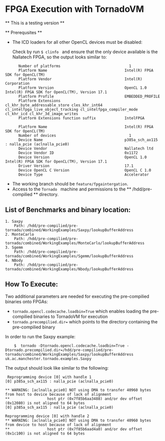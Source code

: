#  FPGA Execution with TornadoVM

** This is a testing version **

** Prerequsites ** 

* The ICD loaders for all other OpenCL devices must be disabled:

    Check by run ```$ clinfo ``` and ensure that the only device  available is the Nallatech FPGA, so the output looks similar to:
```       
      Number of platforms                               1
      Platform Name                                   Intel(R) FPGA SDK for OpenCL(TM)
      Platform Vendor                                 Intel(R) Corporation
      Platform Version                                OpenCL 1.0 Intel(R) FPGA SDK for OpenCL(TM), Version 17.1
      Platform Profile                                EMBEDDED_PROFILE
      Platform Extensions                             cl_khr_byte_addressable_store cles_khr_int64 cl_intelfpga_live_object_tracking cl_intelfpga_compiler_mode cl_khr_icd cl_khr_3d_image_writes
      Platform Extensions function suffix             IntelFPGA
    
      Platform Name                                   Intel(R) FPGA SDK for OpenCL(TM)
      Number of devices                                 1
      Device Name                                     p385a_sch_ax115 : nalla_pcie (aclnalla_pcie0)
      Device Vendor                                   Nallatech ltd
      Device Vendor ID                                0x1172
      Device Version                                  OpenCL 1.0 Intel(R) FPGA SDK for OpenCL(TM), Version 17.1
      Driver Version                                  17.1
      Device OpenCL C Version                         OpenCL C 1.0
      Device Type                                     Accelerator
```

* The working branch should be  ``` feature/fpgaintergation ```.
* Access to the ``` Tornado  ``` machine and permissions to the ** /hdd/pre-compilied  ** directory.

## List of Benchmarks and binary location:
    1. Saxpy 
        Path: /hdd/pre-compilied/pre-tornado/combined/WorkingExamples/Saxpy/lookupBufferAddress
    2. MonteCarlo
        Path: /hdd/pre-compilied/pre-tornado/combined/WorkingExamples/MonteCarlo/lookupBufferAddress
    3. Sgemm 
        Path: /hdd/pre-compilied/pre-tornado/combined/WorkingExamples/Sgemm/lookupBufferAddress
    4. NBody
        Path: /hdd/pre-compilied/pre-tornado/combined/WorkingExamples/Nbody/lookupBufferAddress
        
## How To Execute:
Two additional  parameters are needed for executing the pre-compilied binaries onto FPGAs:

* ``` tornado.opencl.codecache.loadbin=True ```  which enables loading the pre-compilied binaries to TornadoVM for execution 
* ``` tornado.precompilied.dir= ```  which points to the directory containing the pre-compilied binary

In order to run the Saxpy example:

```
    $  tornado -Dtornado.opencl.codecache.loadbin=True -Dtornado.precompilied.dir=/hdd/pre-compilied/pre-tornado/combined/WorkingExamples/Saxpy/lookupBufferAddress uk.ac.manchester.tornado.examples.Saxpy

```

The output should look like similar to the following:
```
 Reprogramming device [0] with handle 1
[0] p385a_sch_ax115 : nalla_pcie (aclnalla_pcie0)

** WARNING: [aclnalla_pcie0] NOT using DMA to transfer 40960 bytes from host to device because of lack of alignment
**                 host ptr (0x7f85b6aa3488) and/or dev offset (0x12080) is not aligned to 64 bytes
[0] p385a_sch_ax115 : nalla_pcie (aclnalla_pcie0)

Reprogramming device [0] with handle 2
** WARNING: [aclnalla_pcie0] NOT using DMA to transfer 40960 bytes from device to host because of lack of alignment
**                 host ptr (0x7f85b6aad4a0) and/or dev offset (0x1c100) is not aligned to 64 bytes

```

